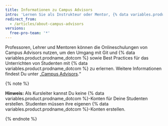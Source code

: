 ```yaml
---
title: Informationen zu Campus Advisors
intro: 'Lernen Sie als Instrukteur oder Mentor, {% data variables.product.prodname_dotcom %} an Ihrer Einrichtung mit Campus Advisors-Schulungen und -Support zu verwenden.'
redirect_from:
  - /articles/about-campus-advisors
versions:
  free-pro-team: '*'
---
```


Professoren, Lehrer und Mentoren können die Onlineschulungen von Campus Advisors nutzen, um den Umgang mit Git und {% data variables.product.prodname_dotcom %} sowie Best Practices für das Unterrichten von Studenten mit {% data variables.product.prodname_dotcom %} zu erlernen.  Weitere Informationen findest Du unter „[Campus Advisors](https://education.github.com/teachers/advisors).“

{% note %}

**Hinweis:** Als Kursleiter kannst Du keine {% data variables.product.prodname_dotcom %}-Konten für Deine Studenten erstellen. Studenten müssen ihre eigenen {% data variables.product.prodname_dotcom %}-Konten erstellen.

{% endnote %}
